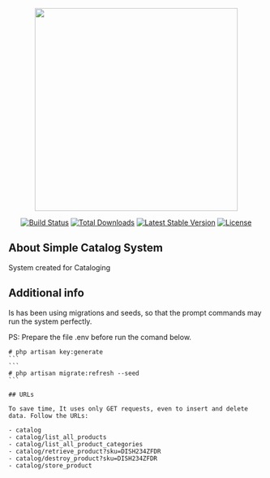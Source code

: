 <p align="center"><img src="https://res.cloudinary.com/dtfbvvkyp/image/upload/v1566331377/laravel-logolockup-cmyk-red.svg" width="400"></p>

<p align="center">
<a href="https://travis-ci.org/laravel/framework"><img src="https://travis-ci.org/laravel/framework.svg" alt="Build Status"></a>
<a href="https://packagist.org/packages/laravel/framework"><img src="https://poser.pugx.org/laravel/framework/d/total.svg" alt="Total Downloads"></a>
<a href="https://packagist.org/packages/laravel/framework"><img src="https://poser.pugx.org/laravel/framework/v/stable.svg" alt="Latest Stable Version"></a>
<a href="https://packagist.org/packages/laravel/framework"><img src="https://poser.pugx.org/laravel/framework/license.svg" alt="License"></a>
</p>

## About Simple Catalog System

System created for Cataloging

## Additional info

Is has been using migrations and seeds, so that the prompt commands may run the system perfectly.

PS: Prepare the file .env before run the comand below.

````
# php artisan key:generate
```
```
# php artisan migrate:refresh --seed
```

## URLs

To save time, It uses only GET requests, even to insert and delete data. Follow the URLs:

- catalog
- catalog/list_all_products
- catalog/list_all_product_categories
- catalog/retrieve_product?sku=DISH234ZFDR
- catalog/destroy_product?sku=DISH234ZFDR
- catalog/store_product


